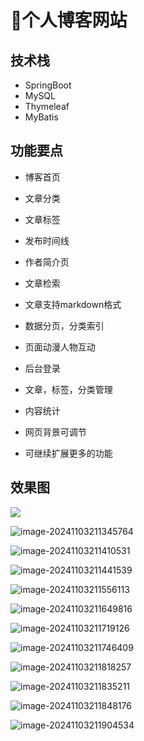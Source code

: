 # 📑个人博客网站

<SlideProtected>

<MyGlobalComponent />

## 技术栈
- SpringBoot
- MySQL
- Thymeleaf
- MyBatis

## 功能要点
- 博客首页

- 文章分类

- 文章标签

- 发布时间线

- 作者简介页

- 文章检索

- 文章支持markdown格式

- 数据分页，分类索引

- 页面动漫人物互动

- 后台登录

- 文章，标签，分类管理

- 内容统计

- 网页背景可调节

- 可继续扩展更多的功能

## 效果图

![](http://cdn.qiniu.liyansheng.top/img/20241103211230.png)

![image-20241103211345764](http://cdn.qiniu.liyansheng.top/img/image-20241103211345764.png)

![image-20241103211410531](http://cdn.qiniu.liyansheng.top/img/image-20241103211410531.png)

![image-20241103211441539](http://cdn.qiniu.liyansheng.top/img/image-20241103211441539.png)

![image-20241103211556113](http://cdn.qiniu.liyansheng.top/img/image-20241103211556113.png)

![image-20241103211649816](http://cdn.qiniu.liyansheng.top/img/image-20241103211649816.png)

![image-20241103211719126](http://cdn.qiniu.liyansheng.top/img/image-20241103211719126.png)

![image-20241103211746409](http://cdn.qiniu.liyansheng.top/img/image-20241103211746409.png)

![image-20241103211818257](http://cdn.qiniu.liyansheng.top/img/image-20241103211818257.png)

![image-20241103211835211](http://cdn.qiniu.liyansheng.top/img/image-20241103211835211.png)

![image-20241103211848176](http://cdn.qiniu.liyansheng.top/img/image-20241103211848176.png)

![image-20241103211904534](http://cdn.qiniu.liyansheng.top/img/image-20241103211904534.png)



<FloatingImage src="http://cdn.qiniu.liyansheng.top/img/20241103213232.png" alt="描述图片" />


</SlideProtected>